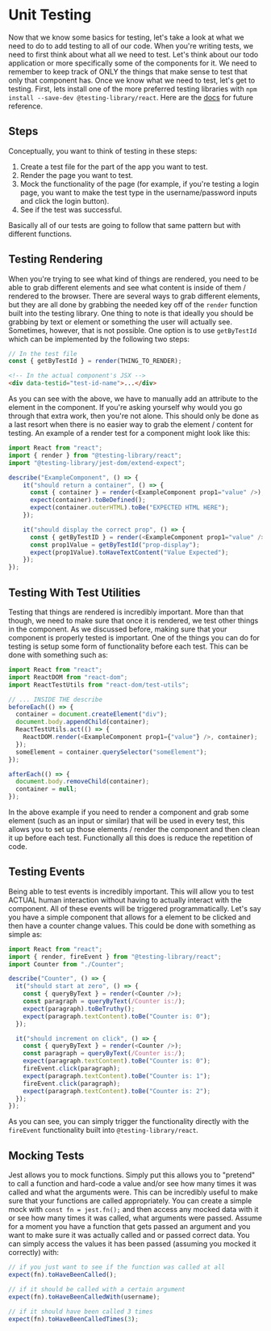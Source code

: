 # Unit Testing

Now that we know some basics for testing, let's take a look at what we need to do to add testing to all of our code. When you're writing tests, we need to first think about what all we need to test. Let's think about our todo application or more specifically some of the components for it. We need to remember to keep track of ONLY the things that make sense to test that only that component has. Once we know what we need to test, let's get to testing. First, lets install one of the more preferred testing libraries with `npm install --save-dev @testing-library/react`. Here are the [docs](https://testing-library.com/docs/react-testing-library/intro/) for future reference.

## Steps

Conceptually, you want to think of testing in these steps:

1. Create a test file for the part of the app you want to test.
2. Render the page you want to test.
3. Mock the functionality of the page (for example, if you're testing a login page, you want to make the test type in the username/password inputs and click the login button).
4. See if the test was successful.

Basically all of our tests are going to follow that same pattern but with different functions.

## Testing Rendering

When you're trying to see what kind of things are rendered, you need to be able to grab different elements and see what content is inside of them / rendered to the browser. There are several ways to grab different elements, but they are all done by grabbing the needed key off of the `render` function built into the testing library. One thing to note is that ideally you should be grabbing by text or element or something the user will actually see. Sometimes, however, that is not possible. One option is to use `getByTestId` which can be implemented by the following two steps:

```javascript
// In the test file
const { getByTestId } = render(THING_TO_RENDER);
```

```html
<!-- In the actual component's JSX -->
<div data-testid="test-id-name">...</div>
```

As you can see with the above, we have to manually add an attribute to the element in the component. If you're asking yourself why would you go through that extra work, then you're not alone. This should only be done as a last resort when there is no easier way to grab the element / content for testing. An example of a render test for a component might look like this:

```javascript
import React from "react";
import { render } from "@testing-library/react";
import "@testing-library/jest-dom/extend-expect";

describe("ExampleComponent", () => {
    it("should return a container", () => {
      const { container } = render(<ExampleComponent prop1="value" />);
      expect(container).toBeDefined();
      expect(container.outerHTML).toBe("EXPECTED HTML HERE");
    });

    it("should display the correct prop", () => {
      const { getByTestID } = render(<ExampleComponent prop1="value" />);
      const prop1Value = getByTestId("prop-display");
      expect(prop1Value).toHaveTextContent("Value Expected");
    });
});
```

## Testing With Test Utilities

Testing that things are rendered is incredibly important. More than that though, we need to make sure that once it is rendered, we test other things in the component. As we discussed before, making sure that your component is properly tested is important. One of the things you can do for testing is setup some form of functionality before each test. This can be done with something such as:

```javascript
import React from "react";
import ReactDOM from "react-dom";
import ReactTestUtils from "react-dom/test-utils";

// ... INSIDE THE describe
beforeEach(() => {
  container = document.createElement("div");
  document.body.appendChild(container);
  ReactTestUtils.act(() => {
    ReactDOM.render(<ExampleComponent prop1={"value"} />, container);
  });
  someElement = container.querySelector("someElement");
});

afterEach(() => {
  document.body.removeChild(container);
  container = null;
});
```

In the above example if you need to render a component and grab some element (such as an input or similar) that will be used in every test, this allows you to set up those elements / render the component and then clean it up before each test. Functionally all this does is reduce the repetition of code.

## Testing Events

Being able to test events is incredibly important. This will allow you to test ACTUAL human interaction without having to actually interact with the component. All of these events will be triggered programmatically. Let's say you have a simple component that allows for a element to be clicked and then have a counter change values. This could be done with something as simple as:

```javascript
import React from "react";
import { render, fireEvent } from "@testing-library/react";
import Counter from "./Counter";

describe("Counter", () => {
  it("should start at zero", () => {
    const { queryByText } = render(<Counter />);
    const paragraph = queryByText(/Counter is:/);
    expect(paragraph).toBeTruthy();
    expect(paragraph.textContent).toBe("Counter is: 0");
  });

  it("should increment on click", () => {
    const { queryByText } = render(<Counter />);
    const paragraph = queryByText(/Counter is:/);
    expect(paragraph.textContent).toBe("Counter is: 0");
    fireEvent.click(paragraph);
    expect(paragraph.textContent).toBe("Counter is: 1");
    fireEvent.click(paragraph);
    expect(paragraph.textContent).toBe("Counter is: 2");
  });
});
```

As you can see, you can simply trigger the functionality directly with the `fireEvent` functionality built into `@testing-library/react`.

## Mocking Tests

Jest allows you to mock functions. Simply put this allows you to "pretend" to call a function and hard-code a value and/or see how many times it was called and what the arguments were. This can be incredibly useful to make sure that your functions are called appropriately. You can create a simple mock with `const fn = jest.fn();` and then access any mocked data with it or see how many times it was called, what arguments were passed. Assume for a moment you have a function that gets passed an argument and you want to make sure it was actually called and or passed correct data. You can simply access the values it has been passed (assuming you mocked it correctly) with:

```javascript
// if you just want to see if the function was called at all
expect(fn).toHaveBeenCalled();

// if it should be called with a certain argument
expect(fn).toHaveBeenCalledWith(username);

// if it should have been called 3 times
expect(fn).toHaveBeenCalledTimes(3);
```
